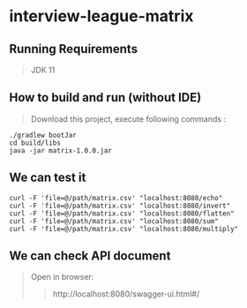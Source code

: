 # interview-league-matrix

## Running Requirements
> JDK 11

## How to build and run (without IDE)
> Download this project, execute following commands :
<pre><code>./gradlew bootJar
cd build/libs
java -jar matrix-1.0.0.jar
</code></pre>

## We can test it
<pre><code>curl -F 'file=@/path/matrix.csv' "localhost:8080/echo"
curl -F 'file=@/path/matrix.csv' "localhost:8080/invert"
curl -F 'file=@/path/matrix.csv' "localhost:8080/flatten"
curl -F 'file=@/path/matrix.csv' "localhost:8080/sum"
curl -F 'file=@/path/matrix.csv' "localhost:8080/multiply"
</code></pre>

## We can check API document
> Open in browser:
>> http://localhost:8080/swagger-ui.html#/
